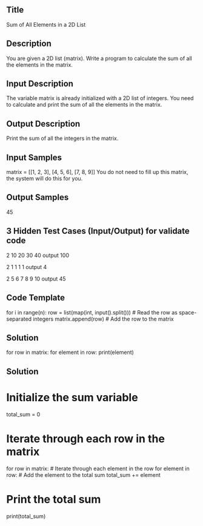 ## Title
Sum of All Elements in a 2D List 

## Description
You are given a 2D list (matrix). Write a program to calculate the sum of all the elements in the matrix.

## Input Description
The variable matrix is already initialized with a 2D list of integers.
You need to calculate and print the sum of all the elements in the matrix.


## Output Description
Print the sum of all the integers in the matrix.

## Input Samples
matrix = [[1, 2, 3], [4, 5, 6], [7, 8, 9]]
You do not need to fill up this matrix, the system will do this for you.

## Output Samples
45

## 3 Hidden Test Cases (Input/Output) for validate code
2
10 20
30 40
output
100

2
1 1
1 1
output
4

2
5 6 7
8 9 10
output
45

## Code Template
for i in range(n):
    row = list(map(int, input().split()))  # Read the row as space-separated integers
    matrix.append(row)  # Add the row to the matrix

## Solution
for row in matrix:
    for element in row:
        print(element)

## Solution

# Initialize the sum variable
total_sum = 0

# Iterate through each row in the matrix
for row in matrix:
    # Iterate through each element in the row
    for element in row:
        # Add the element to the total sum
        total_sum += element

# Print the total sum
print(total_sum)